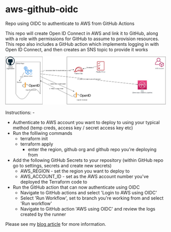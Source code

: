 # aws-github-oidc
Repo using OIDC to authenticate to AWS from GitHub Actions

This repo will create Open ID Connect in AWS and link it to GitHub, along with a role with permissions for GitHub to assume to provision resources.
This repo also includes a GitHub action which implements logging in with Open ID Connect, and then creates an SNS topic to provide it works

![overview_image](images/aws_oidc.jpg)

Instructions: -
  - Authenticate to AWS account you want to deploy to using your typical method (temp creds, access key / secret access key etc)
  - Run the folliwing commands
    - terraform init
    - terraform apply
      - enter the region, github org and github repo you're deploying from
  - Add the following GitHub Secrets to your repository (within GitHub repo go to settings, secrets and create new secrets)
    - AWS_REGION - set the region you want to deploy to
    - AWS_ACCOUNT_ID - set as the AWS account number you've deployed the Terraform code to
  - Run the GitHub action that can now authenticate using OIDC
    - Navigate to GitHub actions and select 'Login to AWS using OIDC'
    - Select 'Run Workflow', set to branch you're working from and select 'Run workflow'
    - Navigate to GitHub action 'AWS using OIDC' and review the logs created by the runner

Please see my [blog article](https://markrosscloud.medium.com/using-open-id-connect-to-authenticate-to-aws-from-github-acd46bf1727e) for more information.